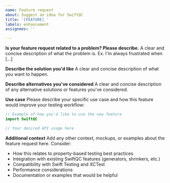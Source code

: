 ```yaml
---
name: Feature request
about: Suggest an idea for SwiftQC
title: '[FEATURE] '
labels: enhancement
assignees: ''

---
```


**Is your feature request related to a problem? Please describe.**
A clear and concise description of what the problem is. Ex. I'm always frustrated when [...]

**Describe the solution you'd like**
A clear and concise description of what you want to happen.

**Describe alternatives you've considered**
A clear and concise description of any alternative solutions or features you've considered.

**Use case**
Please describe your specific use case and how this feature would improve your testing workflow:

```swift
// Example of how you'd like to use the new feature
import SwiftQC

// Your desired API usage here
```

**Additional context**
Add any other context, mockups, or examples about the feature request here. Consider:
- How this relates to property-based testing best practices
- Integration with existing SwiftQC features (generators, shrinkers, etc.)
- Compatibility with Swift Testing and XCTest
- Performance considerations
- Documentation or examples that would be helpful 